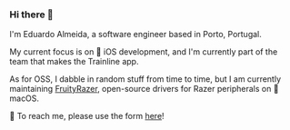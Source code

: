 ### Hi there 👋

I'm Eduardo Almeida, a software engineer based in Porto, Portugal.

My current focus is on 📱 iOS development, and I'm currently part of the team that makes the Trainline app.

As for OSS, I dabble in random stuff from time to time, but I am currently maintaining [FruityRazer](https://github.com/FruityRazer), open-source drivers for Razer peripherals on 🍎 macOS.

💬 To reach me, please use the form [here](https://eduardo.engineer/contact/)!

<!--
**edualm/edualm** is a ✨ _special_ ✨ repository because its `README.md` (this file) appears on your GitHub profile.

Here are some ideas to get you started:

- 🔭 I’m currently working on ...
- 🌱 I’m currently learning ...
- 👯 I’m looking to collaborate on ...
- 🤔 I’m looking for help with ...
- 💬 Ask me about ...
- 📫 How to reach me: ...
- 😄 Pronouns: ...
- ⚡ Fun fact: ...
-->
